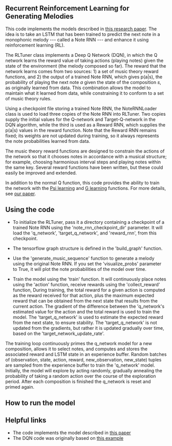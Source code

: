 ## Recurrent Reinforcement Learning for Generating Melodies

This code implements the models described in [this research paper][our arxiv].
The idea is to take an LSTM that has been trained to predict the next note in a
monophonic melody --- called a Note RNN --- and enhance it using reinforcement 
learning (RL). 

The RLTuner class implements a Deep Q Network (DQN), in which the Q network 
learns the reward value of taking actions (playing notes) given the state of the 
environment (the melody composed so far). The reward that the network learns 
comes from two sources: 1) a set of music theory reward functions, and 2) the 
output of a trained Note RNN, which gives p(a|s), the probability of playing the 
next note *a* given the state of the composition *s*, as originally learned from 
data. This combination allows the model to maintain what it learned from data, 
while constraining it to conform to a set of music theory rules. 

Using a checkpoint file storing a trained Note RNN, the NoteRNNLoader class is 
used to load three copies of the Note RNN into RLTuner. Two copies supply the 
initial values for the Q-network and Target-Q-network in the DQN algorithm, 
while the third is used as a Reward RNN, which supplies the p(a|s) values in the 
reward function. Note that the Reward RNN remains fixed; its weights are not 
updated during training, so it always represents the note probabilities learned
from data.

The music theory reward functions are designed to constrain the actions of the
network so that it chooses notes in accordance with a musical structure; for
example, choosing harmonious interval steps and playing notes within the same 
key. Several reward functions have been written, but these could easily be 
improved and extended.

In addition to the normal Q function, this code provides the ability to train 
the network with the [Psi learning][psi learning] and [G learning][g learning]
functions. For more details, see [our paper][our arxiv].

## Using the code
*   To initialize the RLTuner, pass it a directory containing a checkpoint of a 
	trained Note RNN using the 'note_rnn_checkpoint_dir' parameter. It will 
	load the 'q_network', 'target_q_network', and 'reward_rnn', from this 
	checkpoint.

*	The tensorflow graph structure is defined in the 'build_graph' function.

*	Use the 'generate_music_sequence' function to generate a melody using the 
	original Note RNN. If you set the 'visualize_probs' parameter to True, it 
	will plot the note probabilities of the model over time.

*	Train the model using the 'train' function. It will continuously place 
	notes using the 'action' function, receive rewards using the 'collect_reward'
	function, 
During training, the total reward for a given action is computed as the reward
received for that action, plus the maximum expected reward that can be obtained
from the next state that results from the current action. The gradient of the
difference between the 'q_network's estimated value for the action and the total
reward is used to train the model. The 'target_q_network' is used to estimate
the expected reward from the next state, to ensure stability. The
'target_q_network' is not updated from the gradients, but rather it is updated
gradually over time, based on the 'target_network_update_rate'.

The training loop continuously primes the q_network model for a new composition,
allows it to select notes, and computes and stores the associated reward and
LSTM state in an experience buffer. Random batches of (observation, state,
action, reward, new_observation, new_state) tuples are sampled from the
experience buffer to train the 'q_network' model. Initially, the model will
explore by acting randomly, gradually annealing the probability of taking a
random action over the course of the exploration period. After each composition
is finished the q_network is reset and primed again.

## How to run the model


## Helpful links

*   The code implements the model described in [this paper][our arxiv]
*   The DQN code was originally based on [this example][dqn ex]

[our arxiv]: https://arxiv.org/abs/comingsoon
[dqn ex]: https://github.com/nivwusquorum/tensorflow-deepq/blob/master/tf_rl/
[g learning]: https://arxiv.org/pdf/1512.08562.pdf
[psi learning]: http://homepages.inf.ed.ac.uk/svijayak/publications/rawlik-RSS2012.pdf